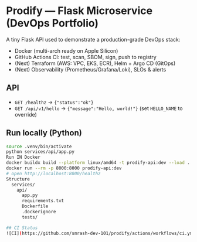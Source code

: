 # Prodify — Flask Microservice (DevOps Portfolio)

A tiny Flask API used to demonstrate a production-grade DevOps stack:
- Docker (multi-arch ready on Apple Silicon)
- GitHub Actions CI: test, scan, SBOM, sign, push to registry
- (Next) Terraform (AWS: VPC, EKS, ECR), Helm + Argo CD (GitOps)
- (Next) Observability (Prometheus/Grafana/Loki), SLOs & alerts

## API
- `GET /healthz` → `{"status":"ok"}`
- `GET /api/v1/hello` → `{"message":"Hello, world!"}` (set `HELLO_NAME` to override)

## Run locally (Python)
```bash
source .venv/bin/activate
python services/api/app.py
Run IN Docker                                                                                                                                                                                             cd services/api
docker buildx build --platform linux/amd64 -t prodify-api:dev --load .
docker run --rm -p 8000:8000 prodify-api:dev
# open http://localhost:8000/healthz
Structure                                                                                                                                                                                                 prodify/
  services/
    api/
      app.py
      requirements.txt
      Dockerfile
      .dockerignore
      tests/

## CI Status
![CI](https://github.com/smrash-dev-101/prodify/actions/workflows/ci.yml/badge.svg)
